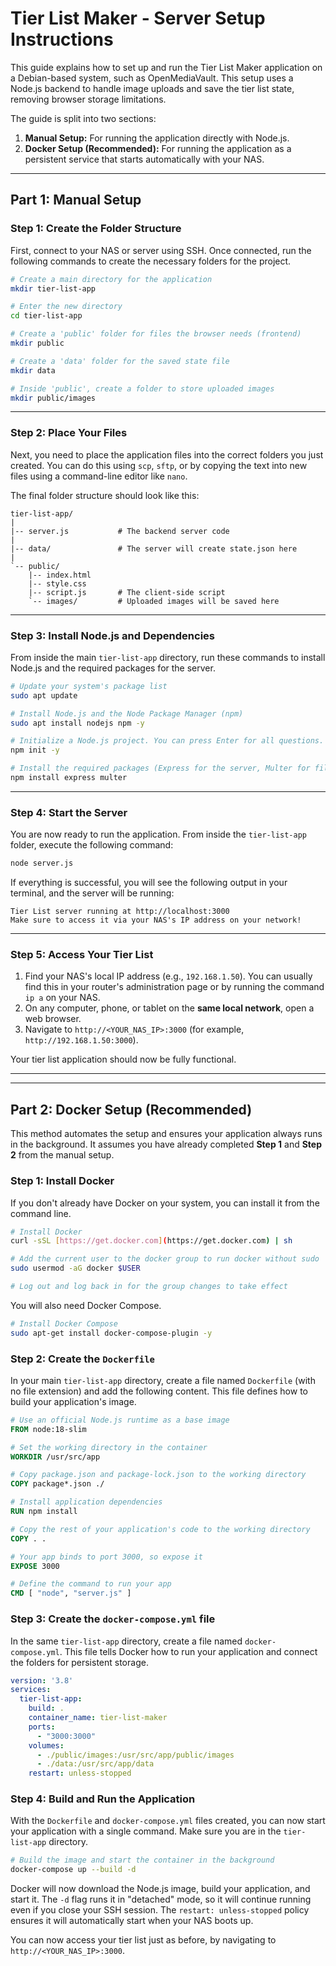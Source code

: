# Tier List Maker - Server Setup Instructions

This guide explains how to set up and run the Tier List Maker application on a Debian-based system, such as OpenMediaVault. This setup uses a Node.js backend to handle image uploads and save the tier list state, removing browser storage limitations.

The guide is split into two sections:
1.  **Manual Setup:** For running the application directly with Node.js.
2.  **Docker Setup (Recommended):** For running the application as a persistent service that starts automatically with your NAS.

---

## **Part 1: Manual Setup**

### **Step 1: Create the Folder Structure**

First, connect to your NAS or server using SSH. Once connected, run the following commands to create the necessary folders for the project.

```bash
# Create a main directory for the application
mkdir tier-list-app

# Enter the new directory
cd tier-list-app

# Create a 'public' folder for files the browser needs (frontend)
mkdir public

# Create a 'data' folder for the saved state file
mkdir data

# Inside 'public', create a folder to store uploaded images
mkdir public/images
```

---

### **Step 2: Place Your Files**

Next, you need to place the application files into the correct folders you just created. You can do this using `scp`, `sftp`, or by copying the text into new files using a command-line editor like `nano`.

The final folder structure should look like this:

```
tier-list-app/
|
|-- server.js           # The backend server code
|
|-- data/               # The server will create state.json here
|
`-- public/
    |-- index.html
    |-- style.css
    |-- script.js       # The client-side script
    `-- images/         # Uploaded images will be saved here
```

---

### **Step 3: Install Node.js and Dependencies**

From inside the main `tier-list-app` directory, run these commands to install Node.js and the required packages for the server.

```bash
# Update your system's package list
sudo apt update

# Install Node.js and the Node Package Manager (npm)
sudo apt install nodejs npm -y

# Initialize a Node.js project. You can press Enter for all questions.
npm init -y

# Install the required packages (Express for the server, Multer for file uploads)
npm install express multer
```

---

### **Step 4: Start the Server**

You are now ready to run the application. From inside the `tier-list-app` folder, execute the following command:

```bash
node server.js
```

If everything is successful, you will see the following output in your terminal, and the server will be running:

```
Tier List server running at http://localhost:3000
Make sure to access it via your NAS's IP address on your network!
```

---

### **Step 5: Access Your Tier List**

1.  Find your NAS's local IP address (e.g., `192.168.1.50`). You can usually find this in your router's administration page or by running the command `ip a` on your NAS.
2.  On any computer, phone, or tablet on the **same local network**, open a web browser.
3.  Navigate to `http://<YOUR_NAS_IP>:3000` (for example, `http://192.168.1.50:3000`).

Your tier list application should now be fully functional.

---
---

## **Part 2: Docker Setup (Recommended)**

This method automates the setup and ensures your application always runs in the background. It assumes you have already completed **Step 1** and **Step 2** from the manual setup.

### **Step 1: Install Docker**

If you don't already have Docker on your system, you can install it from the command line.

```bash
# Install Docker
curl -sSL [https://get.docker.com](https://get.docker.com) | sh

# Add the current user to the docker group to run docker without sudo
sudo usermod -aG docker $USER

# Log out and log back in for the group changes to take effect
```

You will also need Docker Compose.

```bash
# Install Docker Compose
sudo apt-get install docker-compose-plugin -y
```

### **Step 2: Create the `Dockerfile`**

In your main `tier-list-app` directory, create a file named `Dockerfile` (with no file extension) and add the following content. This file defines how to build your application's image.

```Dockerfile
# Use an official Node.js runtime as a base image
FROM node:18-slim

# Set the working directory in the container
WORKDIR /usr/src/app

# Copy package.json and package-lock.json to the working directory
COPY package*.json ./

# Install application dependencies
RUN npm install

# Copy the rest of your application's code to the working directory
COPY . .

# Your app binds to port 3000, so expose it
EXPOSE 3000

# Define the command to run your app
CMD [ "node", "server.js" ]
```

### **Step 3: Create the `docker-compose.yml` file**

In the same `tier-list-app` directory, create a file named `docker-compose.yml`. This file tells Docker how to run your application and connect the folders for persistent storage.

```yaml
version: '3.8'
services:
  tier-list-app:
    build: .
    container_name: tier-list-maker
    ports:
      - "3000:3000"
    volumes:
      - ./public/images:/usr/src/app/public/images
      - ./data:/usr/src/app/data
    restart: unless-stopped
```

### **Step 4: Build and Run the Application**

With the `Dockerfile` and `docker-compose.yml` files created, you can now start your application with a single command. Make sure you are in the `tier-list-app` directory.

```bash
# Build the image and start the container in the background
docker-compose up --build -d
```

Docker will now download the Node.js image, build your application, and start it. The `-d` flag runs it in "detached" mode, so it will continue running even if you close your SSH session. The `restart: unless-stopped` policy ensures it will automatically start when your NAS boots up.

You can now access your tier list just as before, by navigating to `http://<YOUR_NAS_IP>:3000`.
